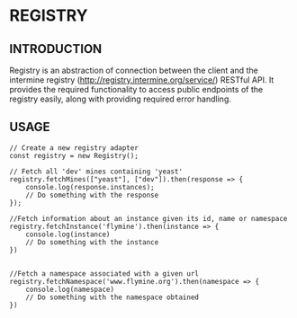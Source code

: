# REGISTRY

## INTRODUCTION
Registry is an abstraction of connection between the client and the intermine registry (http://registry.intermine.org/service/) RESTful API. It provides the required functionality to access public endpoints of the registry easily, along with providing required error handling.

## USAGE
```
// Create a new registry adapter
const registry = new Registry();

// Fetch all 'dev' mines containing 'yeast'
registry.fetchMines(["yeast"], ["dev"]).then(response => {
	console.log(response.instances);
	// Do something with the response
});

//Fetch information about an instance given its id, name or namespace
registry.fetchInstance('flymine').then(instance => {
	console.log(instance)
	// Do something with the instance
})


//Fetch a namespace associated with a given url
registry.fetchNamespace('www.flymine.org').then(namespace => {
	console.log(namespace)
	// Do something with the namespace obtained
})
```